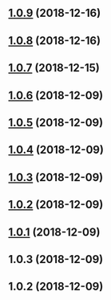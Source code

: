 ## [1.0.9](https://github.com/tomieric/vuepress-theme-track/compare/v1.0.8...v1.0.9) (2018-12-16)



## [1.0.8](https://github.com/tomieric/vuepress-theme-track/compare/v1.0.7...v1.0.8) (2018-12-16)



## [1.0.7](https://github.com/tomieric/vuepress-theme-track/compare/v1.0.6...v1.0.7) (2018-12-15)



## [1.0.6](https://github.com/tomieric/vuepress-theme-track/compare/v1.0.5...v1.0.6) (2018-12-09)



## [1.0.5](https://github.com/tomieric/vuepress-theme-track/compare/v1.0.4...v1.0.5) (2018-12-09)



## [1.0.4](https://github.com/tomieric/vuepress-theme-track/compare/v1.0.3...v1.0.4) (2018-12-09)



## [1.0.3](https://github.com/tomieric/vuepress-theme-track/compare/v1.0.2...v1.0.3) (2018-12-09)



## [1.0.2](https://github.com/tomieric/vuepress-theme-track/compare/v1.0.1...v1.0.2) (2018-12-09)



## [1.0.1](https://github.com/tomieric/vuepress-theme-track/compare/v1.0.0...v1.0.1) (2018-12-09)



## 1.0.3 (2018-12-09)



## 1.0.2 (2018-12-09)



